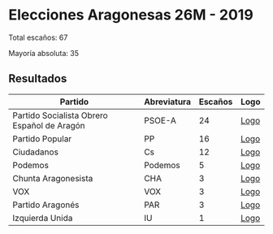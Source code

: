 # Elecciones Aragonesas 26M - 2019

Total escaños: 67

Mayoría absoluta: 35

## Resultados

| Partido | Abreviatura | Escaños | Logo |
| - | - | - | - |
| Partido Socialista Obrero Español de Aragón | PSOE-A | 24 | [Logo](https://github.com/playzzz/Pactos/blob/master/Logos/PSOE.jpg?raw=true)
| Partido Popular | PP | 16 | [Logo](https://github.com/playzzz/Pactos/blob/master/Logos/PP.jpg?raw=true)
| Ciudadanos | Cs | 12 | [Logo](https://github.com/playzzz/Pactos/blob/master/Logos/Cs.jpg?raw=true)
| Podemos | Podemos | 5 | [Logo](https://github.com/playzzz/Pactos/blob/master/Logos/Podemos.jpg?raw=true)
| Chunta Aragonesista | CHA | 3 | [Logo](https://github.com/playzzz/Pactos/blob/master/Logos/CHA.jpg?raw=true)
| VOX | VOX | 3 | [Logo](https://github.com/playzzz/Pactos/blob/master/Logos/Podemos.jpg?raw=true)
| Partido Aragonés | PAR | 3 | [Logo](https://github.com/playzzz/Pactos/blob/master/Logos/PAR.jpg?raw=true)
| Izquierda Unida | IU | 1 | [Logo](https://github.com/playzzz/Pactos/blob/master/Logos/IU.jpg?raw=true)
